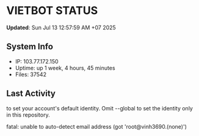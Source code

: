 # VIETBOT STATUS
**Updated**: Sun Jul 13 12:57:59 AM +07 2025

## System Info
- IP: 103.77.172.150
- Uptime: up 1 week, 4 hours, 45 minutes
- Files: 37542

## Last Activity

to set your account's default identity.
Omit --global to set the identity only in this repository.

fatal: unable to auto-detect email address (got 'root@vinh3690.(none)')

